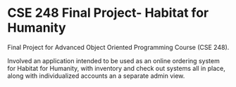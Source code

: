# CSE 248 Final Project- Habitat for Humanity 

Final Project for Advanced Object Oriented Programming Course (CSE 248).

Involved an application intended to be used as an online ordering system for Habitat for Humanity, with inventory and check out systems all in place, along with individualized accounts an a separate admin view. 


